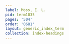 ```yaml
---
label: Moss, E. L.
pid: term1035
pages: '504'
order: '0681'
layout: generic_index_term
collection: index-headings
---
```

